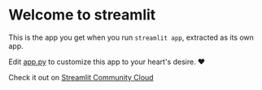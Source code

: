 # Welcome to streamlit

This is the app you get when you run `streamlit app`, extracted as its own app.

Edit [app.py](./app.py) to customize this app to your heart's desire. ❤️

Check it out on [Streamlit Community Cloud](https://fifa23dataset.streamlit.app/)
